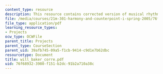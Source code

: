 ```yaml
---
content_type: resource
description: This resource contains corrected version of musical rhythm.
file: /media/courses/21m-301-harmony-and-counterpoint-i-spring-2005/76f689323980f151b2dc91b2a710a38c_will_baker_corre.pdf
file_type: application/pdf
learning_resource_types:
- Projects
ocw_type: OCWFile
parent_title: Projects
parent_type: CourseSection
parent_uid: 39afb745-09a5-f1cb-9414-c9d1e7b62dbc
resourcetype: Document
title: will_baker_corre.pdf
uid: 76f68932-3980-f151-b2dc-91b2a710a38c
---
```

